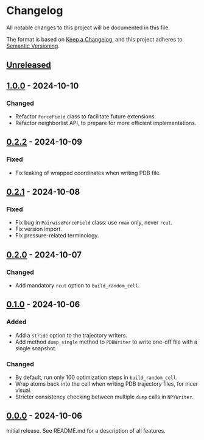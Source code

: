# Changelog

All notable changes to this project will be documented in this file.

The format is based on [Keep a Changelog](https://keepachangelog.com/en/1.1.0/),
and this project adheres to [Semantic Versioning](https://semver.org/spec/v2.0.0.html).

## [Unreleased]

## [1.0.0] - 2024-10-10

### Changed

- Refactor `ForceField` class to facilitate future extensions.
- Refactor neighborlist API, to prepare for more efficient implementations.


## [0.2.2] - 2024-10-09

### Fixed

- Fix leaking of wrapped coordinates when writing PDB file.


## [0.2.1] - 2024-10-08

### Fixed

- Fix bug in `PairwiseForceField` class: use `rmax` only, never `rcut`.
- Fix version import.
- Fix pressure-related terminology.


## [0.2.0] - 2024-10-07

### Changed

- Add mandatory `rcut` option to `build_random_cell`.


## [0.1.0] - 2024-10-06

### Added

- Add a `stride` option to the trajectory writers.
- Add method `dump_single` method to `PDBWriter` to write one-off file with a single snapshot.

### Changed

- By default, run only 100 optimization steps in `build_random_cell`.
- Wrap atoms back into the cell when writing PDB trajectory files, for nicer visual.
- Stricter consistency checking between multiple `dump` calls in `NPYWriter`.


## [0.0.0] - 2024-10-06

Initial release. See README.md for a description of all features.


[Unreleased]: https://github.com//molmod/tinyff
[1.0.0]: https://github.com/molmod/tinyff/tag/v1.0.0
[0.2.2]: https://github.com/molmod/tinyff/tag/v0.2.2
[0.2.1]: https://github.com/molmod/tinyff/tag/v0.2.1
[0.2.0]: https://github.com/molmod/tinyff/tag/v0.2.0
[0.1.0]: https://github.com/molmod/tinyff/tag/v0.1.0
[0.0.0]: https://github.com/molmod/tinyff/tag/v0.0.0
